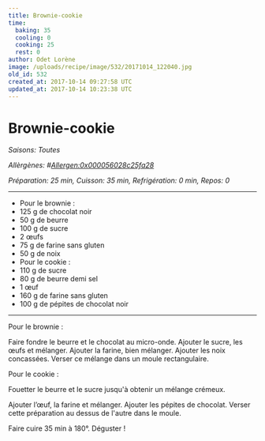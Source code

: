 ```yaml
---
title: Brownie-cookie
time:
  baking: 35
  cooling: 0
  cooking: 25
  rest: 0
author: Odet Lorène
image: /uploads/recipe/image/532/20171014_122040.jpg
old_id: 532
created_at: 2017-10-14 09:27:58 UTC
updated_at: 2017-10-14 10:23:38 UTC
---
```


# Brownie-cookie

_Saisons: Toutes_

_Allèrgènes: #<Allergen:0x000056028c25fa28>_

_Préparation: 25 min, Cuisson: 35 min, Refrigération: 0 min, Repos: 0_

---

- Pour le brownie :
- 125 g de chocolat noir
- 50 g de beurre
- 100 g de sucre
- 2 œufs
- 75 g de farine sans gluten
- 50 g de noix
- Pour le cookie :
- 110 g de sucre
- 80 g de beurre demi sel
- 1 œuf
- 160 g de farine sans gluten
- 100 g de pépites de chocolat noir

---

Pour le brownie :

Faire fondre le beurre et le chocolat au micro-onde. Ajouter le sucre, les œufs et mélanger. Ajouter la farine, bien mélanger. Ajouter les noix concassées. Verser ce mélange dans un moule rectangulaire.

Pour le cookie :

Fouetter le beurre et le sucre jusqu'à obtenir un mélange crémeux.

Ajouter l’œuf, la farine et mélanger. Ajouter les pépites de chocolat. Verser cette préparation au dessus de l'autre dans le moule.

Faire cuire 35 min à 180°. Déguster !
